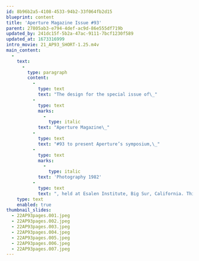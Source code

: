 ```yaml
---
id: 8b96b2a5-4108-4533-94b2-33f064fb2d15
blueprint: content
title: 'Aperture Magazine Issue #93'
parent: 27805ab3-e794-4def-ac9d-86e555df719b
updated_by: 241dc15f-5b2a-47ac-9111-7bcf1230f589
updated_at: 1673316999
intro_movie: 21_AP93_SHORT-1.25.m4v
main_content:
  -
    text:
      -
        type: paragraph
        content:
          -
            type: text
            text: "The design for the special issue of\_"
          -
            type: text
            marks:
              -
                type: italic
            text: "Aperture Magazine\_"
          -
            type: text
            text: "#93 to present Aperture’s symposium,\_"
          -
            type: text
            marks:
              -
                type: italic
            text: 'Photography 1982'
          -
            type: text
            text: ", held at Esalen Institute, Big Sur, California. This issue offered edited transcriptions of some of the talks presented, of discussions held among the sixteen individuals as a record of their exchange, and texts that offer new directions for the future of the Photography field.\_"
    type: text
    enabled: true
thumbnail_slides:
  - 22AP93pages.001.jpeg
  - 22AP93pages.002.jpeg
  - 22AP93pages.003.jpeg
  - 22AP93pages.004.jpeg
  - 22AP93pages.005.jpeg
  - 22AP93pages.006.jpeg
  - 22AP93pages.007.jpeg
---
```

